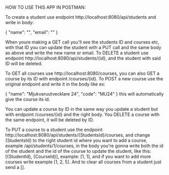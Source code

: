 HOW TO USE THIS APP IN POSTMAN:

To create a student use endpoint http://localhost:8080/api/students and write in body: 

{
"name": "",
"email": ""
}

When youre making a GET call you'll see the students ID and courses etc, with that ID you can update the student with a PUT call and the same body as above and write the new name or email.
To DELETE a student use endpoint http://localhost:8080/api/students/{id}, and the student with said ID will be deleted.

To GET all courses use  http://localhost:8080/courses, you can also GET a course by its ID with endpoint /courses/{id}.
To POST a new course use the original endpoint and write it in the body like ex:

  {
    "name": "Mjukvaruutvecklare 24",
    "code": "MU24"
  }
  this will automatically give the course its id.
  
  You can update a course by ID in the same way you update a student but with endpoint /courses/{id} and the right body. You DELETE a course with the same endpoint, it will be deleted by ID.


To PUT a course to a student use the endpoint  http://localhost:8080/api/students/{StudentsId}/courses, and change {StudentsId} to the right student id where you want to add a course, example /api/students/1/courses,
in the body you're gonna write both the id of the student and the id of the course to update the student, like this:
[{StudentId}, {CourseId}],
example: [1, 1], and if you want to add more courses write example [1, 2, 5]. And to clear all courses from a student just send a [].
